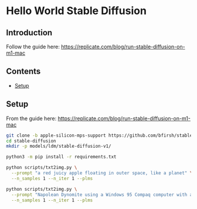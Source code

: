 # Hello World Stable Diffusion

## Introduction

Follow the guide here: https://replicate.com/blog/run-stable-diffusion-on-m1-mac

## Contents

- [Setup](#setup)

## Setup

From the guide here: https://replicate.com/blog/run-stable-diffusion-on-m1-mac

```bash
git clone -b apple-silicon-mps-support https://github.com/bfirsh/stable-diffusion.git
cd stable-diffusion
mkdir -p models/ldm/stable-diffusion-v1/

python3 -m pip install -r requirements.txt

python scripts/txt2img.py \
  --prompt "a red juicy apple floating in outer space, like a planet" \
  --n_samples 1 --n_iter 1 --plms

python scripts/txt2img.py \
  --prompt "Napolean Dynomite using a Windows 95 Compaq computer with a plate of nachos at his desk" \
  --n_samples 1 --n_iter 1 --plms
```